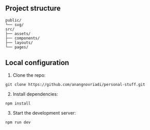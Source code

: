 ## **Project structure**
```
public/
└── svg/
src/
├── assets/
├── components/
├── layouts/
└── pages/
```

## **Local configuration** 
1. Clone the repo:  
```
git clone https://github.com/anangnovriadi/personal-stuff.git
```
2. Install dependencies:
```  
npm install
```
3. Start the development server:
```  
npm run dev
```
